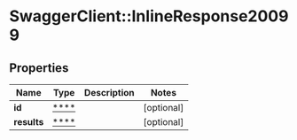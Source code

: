 # SwaggerClient::InlineResponse20099

## Properties
Name | Type | Description | Notes
------------ | ------------- | ------------- | -------------
**id** | [****](.md) |  | [optional] 
**results** | [****](.md) |  | [optional] 

